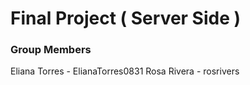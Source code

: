 # Final Project ( Server Side )

### Group Members
Eliana Torres - ElianaTorres0831
Rosa Rivera - rosrivers
